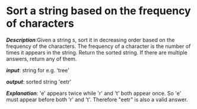 # **Sort a string based on the frequency of characters**

**_Description_**:Given a string s, sort it in decreasing order based on the frequency of the characters. The frequency of a character is the number of times it appears in the string.
Return the sorted string. If there are multiple answers, return any of them.

**_input_**: string for e.g. 'tree'

**_output_**: sorted string 'eetr'


**_Explanation_**: 'e' appears twice while 'r' and 't' both appear once.
So 'e' must appear before both 'r' and 't'. Therefore "eetr" is also a valid answer.

